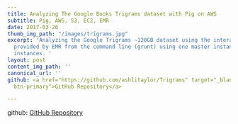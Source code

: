 ```yaml
---
title: Analyzing The Google Books Trigrams dataset with Pig on AWS
subtitle: Pig, AWS, S3, EC2, EMR
date: 2017-03-26
thumb_img_path: "/images/trigrams.jpg"
excerpt: 'Analyzing the Google Trigrams ~120GB dataset using the interactive PIG shell
  provided by EMR from the command line (grunt) using one master instance and 15 core
  instances. '
layout: post
content_img_path: ''
canonical_url: ''
github: <a href="https://github.com/ashlitaylor/Trigrams" target="_blank" class="btn
  btn-primary">GitHub Repository</a>

---
```

github: <a href="https://github.com/ashlitaylor/Trigrams" target="_blank" class="btn  btn-primary">GitHub Repository</a>
